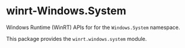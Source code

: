 <!-- warning: Please don't edit this file. It was automatically generated. -->

# winrt-Windows.System

Windows Runtime (WinRT) APIs for for the `Windows.System` namespace.

This package provides the `winrt.windows.system` module.
